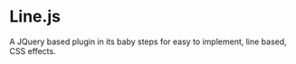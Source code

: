 Line.js
=======

A JQuery based plugin in its baby steps for easy to implement, line based, CSS effects.
